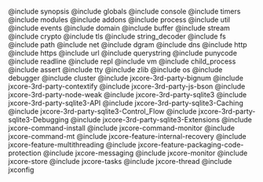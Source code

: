 @include synopsis
@include globals
@include console
@include timers
@include modules
@include addons
@include process
@include util
@include events
@include domain
@include buffer
@include stream
@include crypto
@include tls
@include string_decoder
@include fs
@include path
@include net
@include dgram
@include dns
@include http
@include https
@include url
@include querystring
@include punycode
@include readline
@include repl
@include vm
@include child_process
@include assert
@include tty
@include zlib
@include os
@include debugger
@include cluster
@include jxcore-3rd-party-bignum
@include jxcore-3rd-party-contextify
@include jxcore-3rd-party-js-bson
@include jxcore-3rd-party-node-weak
@include jxcore-3rd-party-sqlite3
@include jxcore-3rd-party-sqlite3-API
@include jxcore-3rd-party-sqlite3-Caching
@include jxcore-3rd-party-sqlite3-Control_Flow
@include jxcore-3rd-party-sqlite3-Debugging
@include jxcore-3rd-party-sqlite3-Extensions
@include jxcore-command-install
@include jxcore-command-monitor
@include jxcore-command-mt
@include jxcore-feature-internal-recovery
@include jxcore-feature-multithreading
@include jxcore-feature-packaging-code-protection
@include jxcore-messaging
@include jxcore-monitor
@include jxcore-store
@include jxcore-tasks
@include jxcore-thread
@include jxconfig